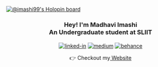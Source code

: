 [![@imashi99's Holopin board](https://holopin.io/api/user/board?user=imashi99)](https://holopin.io/@imashi99)

<div align="center">
  
<!-- ![Your Repository's Stats](https://contrib.rocks/image?repo=MadhaviImashi/LMS_frontend) -->
  
<h3>Hey! I'm Madhavi Imashi <br>An Undergraduate student at SLIIT</h3> 
 

[<img align="center" alt="linked-in" src="https://img.shields.io/badge/linkedin-%230077B5.svg?&style=for-the-badge&logo=linkedin&logoColor=white" />](https://www.linkedin.com/in/madhaviuyanahewa/)
  [<img align="center" alt="medium" target="_blank" src="https://img.shields.io/badge/medium-%2312100E.svg?&style=for-the-badge&logo=medium&logoColor=white" />](https://medium.com/@madhaviuyanahewa)
  [<img align="center" alt="behance" target="_blank" src="https://img.shields.io/badge/-Behance-%232C3454?style=for-the-badge&logo=behance&logoColor=white" />](https://www.behance.net/madhaviuyanahe)
  
  <!--![Your Repository's Stats](https://github-readme-stats.vercel.app/api?username=MadhaviImashi&show_icons=true&theme=radical) -->
  
  👉 Checkout my<a href="https://fabulous-starlight-e90aae.netlify.app/" target="_blank"> Website</a>
  
</div>







  

